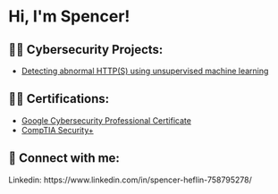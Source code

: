 <h1>Hi, I'm Spencer! </h1>

<h2>👨‍💻 Cybersecurity Projects:</h2>


  - [Detecting abnormal HTTP(S) using unsupervised machine learning](https://github.com/heflinspencer/Abnormal-HTTP-Detection)

<h2>👨‍💻 Certifications:</h2>

  - [Google Cybersecurity Professional Certificate](https://www.credly.com/badges/5128cfc7-f52f-4c3a-9c54-9e68d96ec813/linked_in_profile)
  - [CompTIA Security+](https://www.credly.com/badges/62023c01-bda7-4b6b-8153-aff308f968c9/linked_in_profile)



<h2> 🤳 Connect with me:</h2>
Linkedin: https://www.linkedin.com/in/spencer-heflin-758795278/

